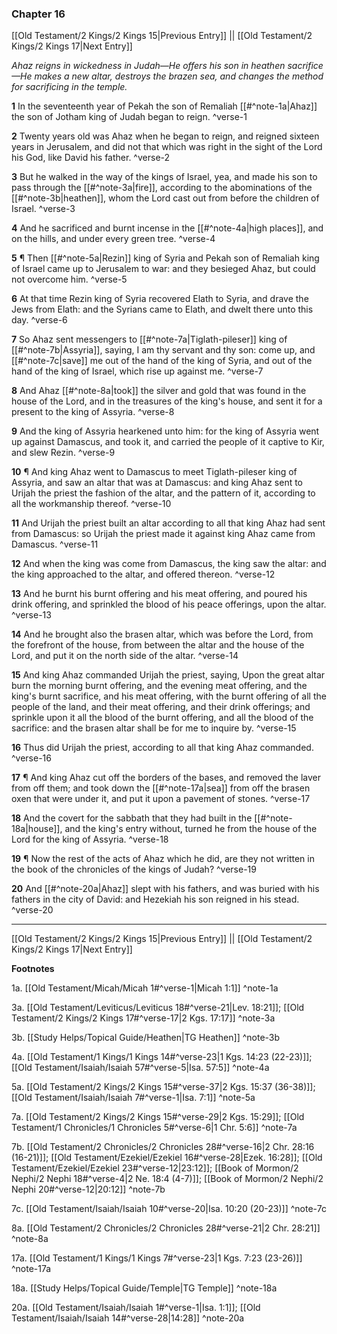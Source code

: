 ### Chapter 16

[[Old Testament/2 Kings/2 Kings 15|Previous Entry]]  ||  [[Old Testament/2 Kings/2 Kings 17|Next Entry]]

*Ahaz reigns in wickedness in Judah—He offers his son in heathen sacrifice—He makes a new altar, destroys the brazen sea, and changes the method for sacrificing in the temple.*

**1**  In the seventeenth year of Pekah the son of Remaliah [[#^note-1a|Ahaz]] the son of Jotham king of Judah began to reign. ^verse-1

**2**  Twenty years old was Ahaz when he began to reign, and reigned sixteen years in Jerusalem, and did not that which was right in the sight of the Lord his God, like David his father. ^verse-2

**3**  But he walked in the way of the kings of Israel, yea, and made his son to pass through the [[#^note-3a|fire]], according to the abominations of the [[#^note-3b|heathen]], whom the Lord cast out from before the children of Israel. ^verse-3

**4**  And he sacrificed and burnt incense in the [[#^note-4a|high places]], and on the hills, and under every green tree. ^verse-4

**5**  ¶ Then [[#^note-5a|Rezin]] king of Syria and Pekah son of Remaliah king of Israel came up to Jerusalem to war: and they besieged Ahaz, but could not overcome him. ^verse-5

**6**  At that time Rezin king of Syria recovered Elath to Syria, and drave the Jews from Elath: and the Syrians came to Elath, and dwelt there unto this day. ^verse-6

**7**  So Ahaz sent messengers to [[#^note-7a|Tiglath-pileser]] king of [[#^note-7b|Assyria]], saying, I am thy servant and thy son: come up, and [[#^note-7c|save]] me out of the hand of the king of Syria, and out of the hand of the king of Israel, which rise up against me. ^verse-7

**8**  And Ahaz [[#^note-8a|took]] the silver and gold that was found in the house of the Lord, and in the treasures of the king's house, and sent it for a present to the king of Assyria. ^verse-8

**9**  And the king of Assyria hearkened unto him: for the king of Assyria went up against Damascus, and took it, and carried the people of it captive to Kir, and slew Rezin. ^verse-9

**10**  ¶ And king Ahaz went to Damascus to meet Tiglath-pileser king of Assyria, and saw an altar that was at Damascus: and king Ahaz sent to Urijah the priest the fashion of the altar, and the pattern of it, according to all the workmanship thereof. ^verse-10

**11**  And Urijah the priest built an altar according to all that king Ahaz had sent from Damascus: so Urijah the priest made it against king Ahaz came from Damascus. ^verse-11

**12**  And when the king was come from Damascus, the king saw the altar: and the king approached to the altar, and offered thereon. ^verse-12

**13**  And he burnt his burnt offering and his meat offering, and poured his drink offering, and sprinkled the blood of his peace offerings, upon the altar. ^verse-13

**14**  And he brought also the brasen altar, which was before the Lord, from the forefront of the house, from between the altar and the house of the Lord, and put it on the north side of the altar. ^verse-14

**15**  And king Ahaz commanded Urijah the priest, saying, Upon the great altar burn the morning burnt offering, and the evening meat offering, and the king's burnt sacrifice, and his meat offering, with the burnt offering of all the people of the land, and their meat offering, and their drink offerings; and sprinkle upon it all the blood of the burnt offering, and all the blood of the sacrifice: and the brasen altar shall be for me to inquire by. ^verse-15

**16**  Thus did Urijah the priest, according to all that king Ahaz commanded. ^verse-16

**17**  ¶ And king Ahaz cut off the borders of the bases, and removed the laver from off them; and took down the [[#^note-17a|sea]] from off the brasen oxen that were under it, and put it upon a pavement of stones. ^verse-17

**18**  And the covert for the sabbath that they had built in the [[#^note-18a|house]], and the king's entry without, turned he from the house of the Lord for the king of Assyria. ^verse-18

**19**  ¶ Now the rest of the acts of Ahaz which he did, are they not written in the book of the chronicles of the kings of Judah? ^verse-19

**20**  And [[#^note-20a|Ahaz]] slept with his fathers, and was buried with his fathers in the city of David: and Hezekiah his son reigned in his stead. ^verse-20


---
[[Old Testament/2 Kings/2 Kings 15|Previous Entry]]  ||  [[Old Testament/2 Kings/2 Kings 17|Next Entry]]


**Footnotes**


1a. [[Old Testament/Micah/Micah 1#^verse-1|Micah 1:1]] ^note-1a

3a. [[Old Testament/Leviticus/Leviticus 18#^verse-21|Lev. 18:21]]; [[Old Testament/2 Kings/2 Kings 17#^verse-17|2 Kgs. 17:17]] ^note-3a

3b. [[Study Helps/Topical Guide/Heathen|TG Heathen]] ^note-3b

4a. [[Old Testament/1 Kings/1 Kings 14#^verse-23|1 Kgs. 14:23 (22-23)]]; [[Old Testament/Isaiah/Isaiah 57#^verse-5|Isa. 57:5]] ^note-4a

5a. [[Old Testament/2 Kings/2 Kings 15#^verse-37|2 Kgs. 15:37 (36-38)]]; [[Old Testament/Isaiah/Isaiah 7#^verse-1|Isa. 7:1]] ^note-5a

7a. [[Old Testament/2 Kings/2 Kings 15#^verse-29|2 Kgs. 15:29]]; [[Old Testament/1 Chronicles/1 Chronicles 5#^verse-6|1 Chr. 5:6]] ^note-7a

7b. [[Old Testament/2 Chronicles/2 Chronicles 28#^verse-16|2 Chr. 28:16 (16-21)]]; [[Old Testament/Ezekiel/Ezekiel 16#^verse-28|Ezek. 16:28]]; [[Old Testament/Ezekiel/Ezekiel 23#^verse-12|23:12]]; [[Book of Mormon/2 Nephi/2 Nephi 18#^verse-4|2 Ne. 18:4 (4-7)]]; [[Book of Mormon/2 Nephi/2 Nephi 20#^verse-12|20:12]] ^note-7b

7c. [[Old Testament/Isaiah/Isaiah 10#^verse-20|Isa. 10:20 (20-23)]] ^note-7c

8a. [[Old Testament/2 Chronicles/2 Chronicles 28#^verse-21|2 Chr. 28:21]] ^note-8a

17a. [[Old Testament/1 Kings/1 Kings 7#^verse-23|1 Kgs. 7:23 (23-26)]] ^note-17a

18a. [[Study Helps/Topical Guide/Temple|TG Temple]] ^note-18a

20a. [[Old Testament/Isaiah/Isaiah 1#^verse-1|Isa. 1:1]]; [[Old Testament/Isaiah/Isaiah 14#^verse-28|14:28]] ^note-20a
